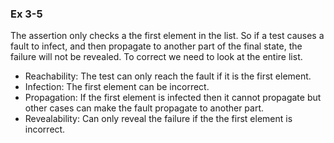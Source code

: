 ### Ex 3-5
The assertion only checks a the first element in the list. So if a test causes a fault to infect, and then propagate to
another part of the final state, the failure will not be revealed. To correct we need to look at the entire list.
* Reachability: The test can only reach the fault if it is the first element.
* Infection: The first element can be incorrect.
* Propagation: If the first element is infected then it cannot propagate but other cases can make the fault propagate to another part.
* Revealability: Can only reveal the failure if the the first element is incorrect.
